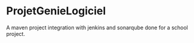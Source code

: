 # ProjetGenieLogiciel
 
 A maven project integration with jenkins and sonarqube done for a school project.
